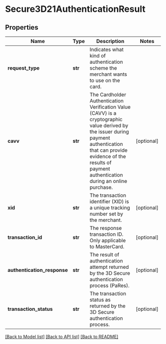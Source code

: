 # Secure3D21AuthenticationResult

## Properties
Name | Type | Description | Notes
------------ | ------------- | ------------- | -------------
**request_type** | **str** | Indicates what kind of authentication scheme the merchant wants to use on the card. | 
**cavv** | **str** | The Cardholder Authentication Verification Value (CAVV) is a cryptographic value derived by the issuer during payment authentication that can provide evidence of the results of payment authentication during an online purchase. | [optional] 
**xid** | **str** | The transaction identifier (XID) is a unique tracking number set by the merchant. | [optional] 
**transaction_id** | **str** | The response transaction ID. Only applicable to MasterCard. | [optional] 
**authentication_response** | **str** | The result of authentication attempt returned by the 3D Secure authentication process (PaRes). | [optional] 
**transaction_status** | **str** | The transaction status as returned by the 3D Secure authentication process. | [optional] 

[[Back to Model list]](../README.md#documentation-for-models) [[Back to API list]](../README.md#documentation-for-api-endpoints) [[Back to README]](../README.md)


